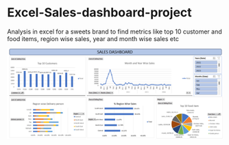 # Excel-Sales-dashboard-project
Analysis in excel for a sweets brand to find metrics like top 10 customer and food items, region wise sales, year and month wise sales etc

![image alt](https://github.com/arshadbu15/Excel-Sales-dashboard-project/blob/e2e1e8c51279aeca327e9620bc187bfd764603c4/Sales%20Dashboard.png)
